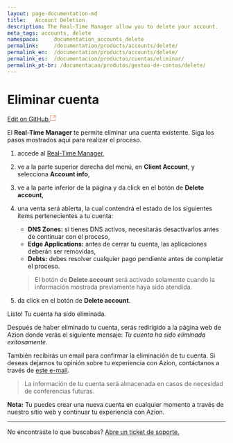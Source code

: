 ```yaml
---
layout: page-documentation-md
title:   Account Deletion
description: The Real-Time Manager allow you to delete your account.
meta_tags: accounts, delete
namespace:     documentation_accounts_delete
permalink:     /documentation/products/accounts/delete/ 
permalink_en:  /documentation/products/accounts/delete/
permalink_es:  /documentacion/productos/cuentas/eliminar/
permalink_pt-br: /documentacao/produtos/gestao-de-contas/delete/
---
```


# Eliminar cuenta

[Edit on GitHub <svg width="14" height="14" xmlns="http://www.w3.org/2000/svg"><g fill="none" stroke="#F3652B"><path d="M4.81.71H.672v11.43H12.1V8.001" stroke-width=".8"/><path d="M6.87.786h5.155V5.94M6.31 6.5L12.026.786"/></g></svg>](https://github.com/aziontech/docs_en/blob/master/accounts/delete-account/2021-05-03-index.md)

El **Real-Time Manager** te permite eliminar una cuenta existente. Siga los pasos mostrados aquí para realizar el proceso.

1. accede al [Real-Time Manager](https://manager.azion.com/),

2. ve a la parte superior derecha del menú, en **Client Account**, y selecciona **Account info**,

3. ve a la parte inferior de la página y da click en el botón de **Delete account**,

4. una venta será abierta, la cual contendrá el estado de los siguientes ítems pertenecientes a tu cuenta:

   - **DNS Zones:** si tienes DNS activos, necesitarás desactivarlos antes de continuar con el proceso,
   - **Edge Applications:** antes de cerrar tu cuenta, las aplicaciones deberán ser removidas,
   - **Debts:** debes resolver cualquier pago pendiente antes de completar el proceso.

   > El botón de **Delete account**  será activado solamente cuando la información mostrada previamente haya sido atendida.

5. da click en el botón de **Delete account**.

Listo! Tu cuenta ha sido eliminada.

Después de haber eliminado tu cuenta, serás redirigido a la página web de Azion donde verás el siguiente mensaje: *Tu cuenta ha sido eliminada exitosamente*.

También recibirás un email para confirmar la eliminación de tu cuenta.  Si deseas dejarnos tu opinión sobre tu experiencia con Azion, contáctanos a través de [este e-mail](feedback@azion.com).

> La información de tu cuenta será almacenada en casos de necesidad de conferencias futuras. 

**Nota:** Tu puedes crear una nueva cuenta en cualquier momento a través de nuestro sitio web y continuar tu experiencia con Azion.

------

No encontraste lo que buscabas? [Abre un ticket de soporte.](https://tickets.azion.com/)

